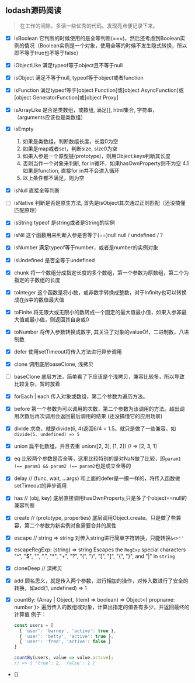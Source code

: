 ## lodash源码阅读

[tag]:lodash|源码
[create]:2019-11-07

> 在工作的间隙，多读一些优秀的代码。发现亮点便记录下来。

- [x] isBoolean
  它判断的时候使用的是全等判断(===)，然后还考虑到Boolean实例的情况（Boolean实例是一个对象，使用全等的时候不发生隐式转换，所以即不等于true也不等于false）

- [x] iObjectLike
  满足typeof等于object且不等于null

- [x] isObject
  满足不等于null, typeof等于object或者function

- [x] isFunction
  满足typeof等于[object Function]或[object AsyncFunction]或[object GeneratorFunction]或[object Proxy]

- [x] isArrayLike
  是否是类数组，或数组, 满足[], html集合, 字符串， （arguments应该也是类数组）

- [x] isEmpty
  1. 如果是类数组，判断数组长度，长度0为空
  2. 如果是map或者set，判断size, size0为空
  3. 如果入参是一个原型链(prototype)，则用Object.keys判断其长度
  4. 否则当作一个对象来判断, for in循环，如果hasOwnProperty则不为空
    4.1 如果是function, 直接for in并不会进入循环
  5. 以上条件都不满足，则为空

- [x] isNull
  直接全等判断

- [ ] isNative
  判断是否是原生方法, 首先是isObject其次通过正则匹配（还没搞懂匹配原理）

- [x] isString
  typeof 是string或者是String的实例

- [x] isNil
  这个函数用来判断入参是否等于(==)null
  null / undefined / ?

- [x] isNumber
  满足typeof等于number，或者是number的实例对象

- [x] isUndefined
  是否全等于undefined

- [x] chunk
  将一个数组分成指定长度的多个数组，第一个参数为原数组，第二个为指定的子数组的长度

- [x] toInteger
 这个函数是将小数，或非数字转换成整数，对于Infinity也可以转换成在js中的数值最大值

- [x] toFinite
  将无限大或无限小的数转成一个固定的最大值最小值，如果入参非最大值或最小值，则返回其自身或0

- [x] toNumber
  将传入参数转换成数字, 其关注了对象的valueOf，二进制数，八进制数

- [x] defer
  使用setTimeout将传入方法进行异步调用

- [x] clone
  调用底层baseClone, 浅拷贝

- [ ] baseClone
  底层方法，简单看了下应该是个浅拷贝，兼容比较多，所以导致比较复杂，暂时放着

- [x] forEach | each
  传入对象或数组，第二个参数为遍历方法。

- [x] before
  第一个参数为可以调用的次数，第二个参数为该调用的方法。超出调用次数后再次调用会返回最后调用的结果 (还没搞懂它的应用场景)

- [x] divide
  求商，就是divide(6, 4)返回6/4 = 1.5。就只是做了一些兼容，如`divide(5. undefined) => 5`

- [x] union
  扁平化数组，并且去重
  union([2, 3], [1, 2]) // => [2, 3, 1]

- [x] eq
  比较两个参数是否全等，这里比较特别的是对NaN做了比较，即`param1 !== param1 && param2 !== param2`也是成立全等的

- [x] delay // (func, wait, ...args)
  和上面的defer是一摸一样的，将传入函数做setTimeout的异步调用

- [x] has // (obj, key)
  底层直接调用hasOwnProperty,只是多了个object==null的兼容判断

- [x] create // (prototype, properties)
  底层调用Object.create。只是做了些兼容，第二个参数为新实例对象需要合并的属性

- [x] escape // string => string
  对传入string进行简单字符转换，只能转换`&<>"'`

- [x] escapeRegExp: (string) => string
  Escapes the `RegExp` special characters "^", "$", "\", ".", "*", "+", "?", "(", ")", "[", "]", "{", "}", and "|" in `string`

- [x] cloneDeep // 深拷贝

- [x] add
  顾名思义，就是传入两个参数，进行相加的操作，对传入数进行了安全的转换，如add(1, undefined) => 1

- [x] countBy: (Array | Object, (item) => boolean) => Object<{ propname: number }>
  遍历传入的数组或对象，计算出指定的值各有多少，并返回最终的计算值
  例子：
  ```javascript
  const users = [
    { 'user': 'barney', 'active': true },
    { 'user': 'betty', 'active': true },
    { 'user': 'fred', 'active': false }
  ]

  countBy(users, value => value.active);
  // => { 'true': 2, 'false': 1 }
  ```
- []